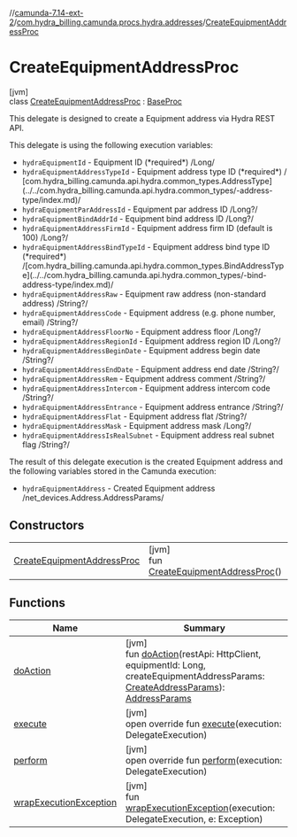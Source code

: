 //[camunda-7.14-ext-2](../../../index.md)/[com.hydra_billing.camunda.procs.hydra.addresses](../index.md)/[CreateEquipmentAddressProc](index.md)

# CreateEquipmentAddressProc

[jvm]\
class [CreateEquipmentAddressProc](index.md) : [BaseProc](../../com.hydra_billing.camunda.procs/-base-proc/index.md)

This delegate is designed to create a Equipment address via Hydra REST API.

This delegate is using the following execution variables:

<ul><li><code>hydraEquipmentId</code> - Equipment ID (*required*) /Long/</li><li><code>hydraEquipmentAddressTypeId</code> - Equipment address type ID (*required*) / [com.hydra_billing.camunda.api.hydra.common_types.AddressType](../../com.hydra_billing.camunda.api.hydra.common_types/-address-type/index.md)/</li><li><code>hydraEquipmentParAddressId</code> - Equipment par address ID /Long?/</li><li><code>hydraEquipmentBindAddrId</code> - Equipment bind address ID /Long?/</li><li><code>hydraEquipmentAddressFirmId</code> - Equipment address firm ID (default is 100) /Long?/</li><li><code>hydraEquipmentAddressBindTypeId</code> - Equipment address bind type ID (*required*) /[com.hydra_billing.camunda.api.hydra.common_types.BindAddressType](../../com.hydra_billing.camunda.api.hydra.common_types/-bind-address-type/index.md)/</li><li><code>hydraEquipmentAddressRaw</code> - Equipment raw address (non-standard address) /String?/</li><li><code>hydraEquipmentAddressCode</code> - Equipment address (e.g. phone number, email) /String?/</li><li><code>hydraEquipmentAddressFloorNo</code> - Equipment address floor /Long?/</li><li><code>hydraEquipmentAddressRegionId</code> - Equipment address region ID /Long?/</li><li><code>hydraEquipmentAddressBeginDate</code> - Equipment address begin date /String?/</li><li><code>hydraEquipmentAddressEndDate</code> - Equipment address end date /String?/</li><li><code>hydraEquipmentAddressRem</code> - Equipment address comment /String?/</li><li><code>hydraEquipmentAddressIntercom</code> - Equipment address intercom code /String?/</li><li><code>hydraEquipmentAddressEntrance</code> - Equipment address entrance /String?/</li><li><code>hydraEquipmentAddressFlat</code> - Equipment address flat /String?/</li><li><code>hydraEquipmentAddressMask</code> - Equipment address mask /Long?/</li><li><code>hydraEquipmentAddressIsRealSubnet</code> - Equipment address real subnet flag /String?/</li></ul>

The result of this delegate execution is the created Equipment address and the following variables stored in the Camunda execution:

<ul><li><code>hydraEquipmentAddress</code> - Created Equipment address /net_devices.Address.AddressParams/</li></ul>

## Constructors

| | |
|---|---|
| [CreateEquipmentAddressProc](-create-equipment-address-proc.md) | [jvm]<br>fun [CreateEquipmentAddressProc](-create-equipment-address-proc.md)() |

## Functions

| Name | Summary |
|---|---|
| [doAction](do-action.md) | [jvm]<br>fun [doAction](do-action.md)(restApi: HttpClient, equipmentId: Long, createEquipmentAddressParams: [CreateAddressParams](../../com.hydra_billing.camunda.api.hydra.rest.v2.net_devices.types/-create-address-params/index.md)): [AddressParams](../../com.hydra_billing.camunda.api.hydra.rest.v2.net_devices.types/-address-params/index.md) |
| [execute](../../com.hydra_billing.camunda.procs/-base-proc/execute.md) | [jvm]<br>open override fun [execute](../../com.hydra_billing.camunda.procs/-base-proc/execute.md)(execution: DelegateExecution) |
| [perform](perform.md) | [jvm]<br>open override fun [perform](perform.md)(execution: DelegateExecution) |
| [wrapExecutionException](../../com.hydra_billing.camunda.procs/-base-proc/wrap-execution-exception.md) | [jvm]<br>fun [wrapExecutionException](../../com.hydra_billing.camunda.procs/-base-proc/wrap-execution-exception.md)(execution: DelegateExecution, e: Exception) |
